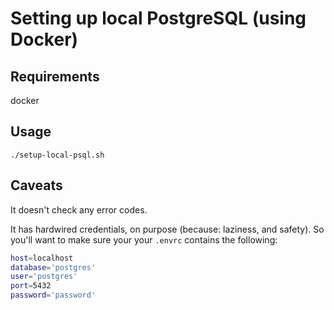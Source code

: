 # Setting up local PostgreSQL (using Docker)

## Requirements

docker

## Usage

```
./setup-local-psql.sh
```
## Caveats

It doesn't check any error codes.

It has hardwired credentials, on purpose (because: laziness, and safety). 
So you'll want to make sure your your `.envrc` contains the following:

```bash
host=localhost
database='postgres'
user='postgres'
port=5432
password='password'
```